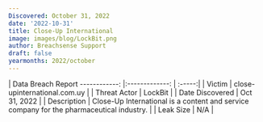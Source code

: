 ```yaml
---
Discovered: October 31, 2022
date: '2022-10-31'
title: Close-Up International
image: images/blog/LockBit.png
author: Breachsense Support
draft: false
yearmonths: 2022/october
---
```



| Data Breach Report
------------:     |:-------------:    | :-----:|
| Victim      | close-upinternational.com.uy      | 
| Threat Actor      | LockBit      | 
| Date Discovered      | Oct 31, 2022      | 
| Description      | Close-Up International is a content and service company for the pharmaceutical industry.      | 
| Leak Size      | N/A      | 

